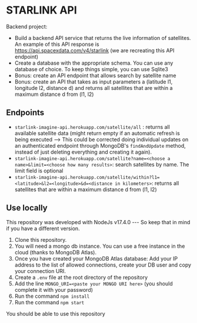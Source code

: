 # STARLINK API
Backend project:
* Build a backend API service that returns the live information of satellites. An example of this API response is https://api.spacexdata.com/v4/starlink (we are recreating this API endpoint)
* Create a database with the appropriate schema. You can use any database of choice. To keep things simple, you can use Sqlite3
* Bonus: create an API endpoint that allows search by satellite name
* Bonus: create an API that takes as input parameters a (latitude l1, longitude l2, distance d) and returns all satellites that are within a maximum distance d from (l1, l2)

## Endpoints
* `starlink-imagine-api.herokuapp.com/satellite/all` : returns all available satellite data (might return empty if an automatic refresh is being executed --> This could be corrected doing individual updates on an authenticated endpoint through MongoDB's `findAndUpdate` method, instead of just deleting everything and creating it again).
* `starlink-imagine-api.herokuapp.com/satellite?name=<choose a name>&limit=<choose how many results>`: search satellites by name. The limit field is optional
* `starlink-imagine-api.herokuapp.com/satellite/within?l1=<latitude>&l2=<longitude>&d=<distance in kilometers>`: returns all satellites that are within a maximum distance d from (l1, l2)

## Use locally
This repository was developed with NodeJs v17.4.0 --- So keep that in mind if you have a different version.

1. Clone this repository.
2. You will need a mongo db instance. You can use a free instance in the cloud (thanks to MongoDB Atlas). 
3. Once you have created your MongoDB Atlas database: Add your IP address to the list of allowed connections, create your DB user and copy your connection URI.
4. Create a `.env` file at the root directory of the repository
5. Add the line `MONGO_URI=<paste your MONGO URI here>` (you should complete it with your password)
6. Run the command `npm install`
7. Run the command `npm start`


You should be able to use this repository

